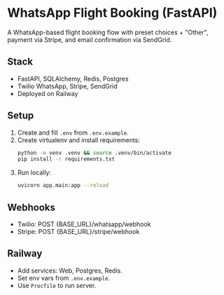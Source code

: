 # WhatsApp Flight Booking (FastAPI)

A WhatsApp-based flight booking flow with preset choices + "Other", payment via Stripe, and email confirmation via SendGrid.

## Stack
- FastAPI, SQLAlchemy, Redis, Postgres
- Twilio WhatsApp, Stripe, SendGrid
- Deployed on Railway

## Setup
1. Create and fill `.env` from `.env.example`.
2. Create virtualenv and install requirements:
   ```bash
   python -m venv .venv && source .venv/bin/activate
   pip install -r requirements.txt
   ```
3. Run locally:
   ```bash
   uvicorn app.main:app --reload
   ```

## Webhooks
- Twilio: POST {BASE_URL}/whatsapp/webhook
- Stripe: POST {BASE_URL}/stripe/webhook

## Railway
- Add services: Web, Postgres, Redis.
- Set env vars from `.env.example`.
- Use `Procfile` to run server.
